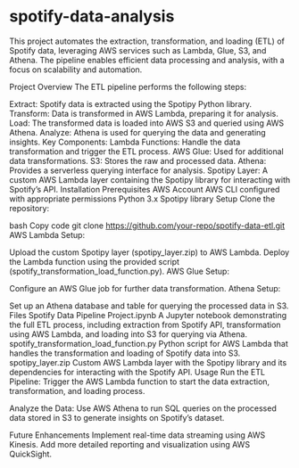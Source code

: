 # spotify-data-analysis
This project automates the extraction, transformation, and loading (ETL) of Spotify data, leveraging AWS services such as Lambda, Glue, S3, and Athena. The pipeline enables efficient data processing and analysis, with a focus on scalability and automation.

Project Overview
The ETL pipeline performs the following steps:

Extract: Spotify data is extracted using the Spotipy Python library.
Transform: Data is transformed in AWS Lambda, preparing it for analysis.
Load: The transformed data is loaded into AWS S3 and queried using AWS Athena.
Analyze: Athena is used for querying the data and generating insights.
Key Components:
Lambda Functions: Handle the data transformation and trigger the ETL process.
AWS Glue: Used for additional data transformations.
S3: Stores the raw and processed data.
Athena: Provides a serverless querying interface for analysis.
Spotipy Layer: A custom AWS Lambda layer containing the Spotipy library for interacting with Spotify’s API.
Installation
Prerequisites
AWS Account
AWS CLI configured with appropriate permissions
Python 3.x
Spotipy library
Setup
Clone the repository:

bash
Copy code
git clone https://github.com/your-repo/spotify-data-etl.git
AWS Lambda Setup:

Upload the custom Spotipy layer (spotipy_layer.zip) to AWS Lambda.
Deploy the Lambda function using the provided script (spotify_transformation_load_function.py).
AWS Glue Setup:

Configure an AWS Glue job for further data transformation.
Athena Setup:

Set up an Athena database and table for querying the processed data in S3.
Files
Spotify Data Pipeline Project.ipynb
A Jupyter notebook demonstrating the full ETL process, including extraction from Spotify API, transformation using AWS Lambda, and loading into S3 for querying via Athena.
spotify_transformation_load_function.py
Python script for AWS Lambda that handles the transformation and loading of Spotify data into S3.
spotipy_layer.zip
Custom AWS Lambda layer with the Spotipy library and its dependencies for interacting with the Spotify API.
Usage
Run the ETL Pipeline: Trigger the AWS Lambda function to start the data extraction, transformation, and loading process.

Analyze the Data: Use AWS Athena to run SQL queries on the processed data stored in S3 to generate insights on Spotify’s dataset.

Future Enhancements
Implement real-time data streaming using AWS Kinesis.
Add more detailed reporting and visualization using AWS QuickSight.
